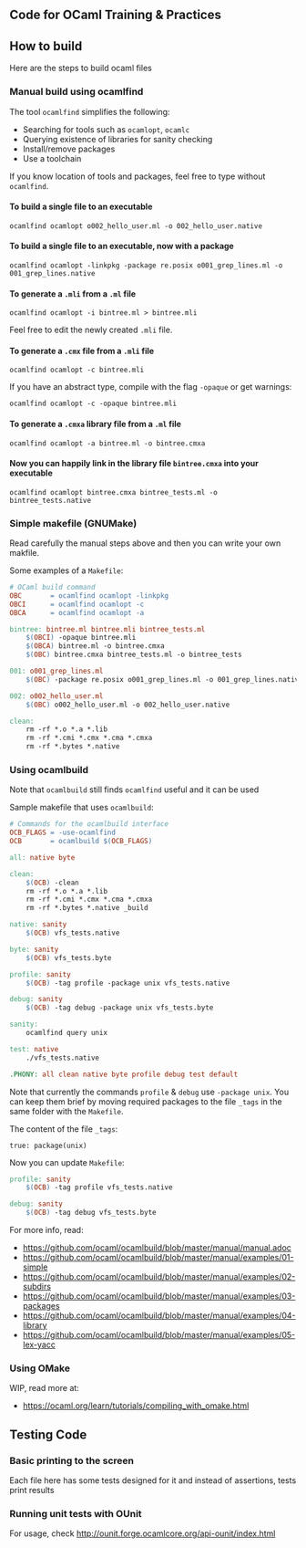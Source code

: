 ## Code for OCaml Training & Practices

## How to build

Here are the steps to build ocaml files

### Manual build using ocamlfind

The tool `ocamlfind` simplifies the following:

* Searching for tools such as `ocamlopt`, `ocamlc`
* Querying existence of libraries for sanity checking
* Install/remove packages
* Use a toolchain

If you know location of tools and packages, feel free to type without `ocamlfind`.

#### To build a single file to an executable

```
ocamlfind ocamlopt o002_hello_user.ml -o 002_hello_user.native
```

#### To build a single file to an executable, now with a package

```
ocamlfind ocamlopt -linkpkg -package re.posix o001_grep_lines.ml -o 001_grep_lines.native
```

#### To generate a `.mli` from a `.ml` file

```
ocamlfind ocamlopt -i bintree.ml > bintree.mli
```

Feel free to edit the newly created `.mli` file.

#### To generate a `.cmx` file from a `.mli` file

```
ocamlfind ocamlopt -c bintree.mli
```

If you have an abstract type, compile with the flag `-opaque` or get warnings:

```
ocamlfind ocamlopt -c -opaque bintree.mli
```

#### To generate a `.cmxa` library file from a `.ml` file

```
ocamlfind ocamlopt -a bintree.ml -o bintree.cmxa
```

#### Now you can happily link in the library file `bintree.cmxa` into your executable

```
ocamlfind ocamlopt bintree.cmxa bintree_tests.ml -o bintree_tests.native
```

### Simple makefile (GNUMake)

Read carefully the manual steps above and then you can write your own makfile.

Some examples of a `Makefile`:

```Makefile
# OCaml build command
OBC       = ocamlfind ocamlopt -linkpkg
OBCI      = ocamlfind ocamlopt -c
OBCA      = ocamlfind ocamlopt -a

bintree: bintree.ml bintree.mli bintree_tests.ml
    $(OBCI) -opaque bintree.mli
    $(OBCA) bintree.ml -o bintree.cmxa
    $(OBC) bintree.cmxa bintree_tests.ml -o bintree_tests

001: o001_grep_lines.ml
    $(OBC) -package re.posix o001_grep_lines.ml -o 001_grep_lines.native

002: o002_hello_user.ml
    $(OBC) o002_hello_user.ml -o 002_hello_user.native

clean:
    rm -rf *.o *.a *.lib
    rm -rf *.cmi *.cmx *.cma *.cmxa
    rm -rf *.bytes *.native
```

### Using ocamlbuild

Note that `ocamlbuild` still finds `ocamlfind` useful and it can be used

Sample makefile that uses `ocamlbuild`:

```Makefile
# Commands for the ocamlbuild interface
OCB_FLAGS = -use-ocamlfind
OCB       = ocamlbuild $(OCB_FLAGS)

all: native byte

clean:
    $(OCB) -clean
    rm -rf *.o *.a *.lib
    rm -rf *.cmi *.cmx *.cma *.cmxa
    rm -rf *.bytes *.native _build

native: sanity
    $(OCB) vfs_tests.native

byte: sanity
    $(OCB) vfs_tests.byte

profile: sanity
    $(OCB) -tag profile -package unix vfs_tests.native

debug: sanity
    $(OCB) -tag debug -package unix vfs_tests.byte

sanity:
    ocamlfind query unix

test: native
    ./vfs_tests.native

.PHONY: all clean native byte profile debug test default
```

Note that currently the commands `profile` & `debug` use `-package unix`. You can keep them brief by moving required packages to the file `_tags` in the same folder with the `Makefile`.

The content of the file `_tags`:

```
true: package(unix)
```

Now you can update `Makefile`:

```Makefile
profile: sanity
    $(OCB) -tag profile vfs_tests.native

debug: sanity
    $(OCB) -tag debug vfs_tests.byte
```

For more info, read:

* https://github.com/ocaml/ocamlbuild/blob/master/manual/manual.adoc
* https://github.com/ocaml/ocamlbuild/blob/master/manual/examples/01-simple
* https://github.com/ocaml/ocamlbuild/blob/master/manual/examples/02-subdirs
* https://github.com/ocaml/ocamlbuild/blob/master/manual/examples/03-packages
* https://github.com/ocaml/ocamlbuild/blob/master/manual/examples/04-library
* https://github.com/ocaml/ocamlbuild/blob/master/manual/examples/05-lex-yacc

### Using OMake

WIP, read more at:

* https://ocaml.org/learn/tutorials/compiling_with_omake.html

## Testing Code

### Basic printing to the screen

Each file here has some tests designed for it and instead of assertions, tests print results

### Running unit tests with OUnit

For usage, check http://ounit.forge.ocamlcore.org/api-ounit/index.html


